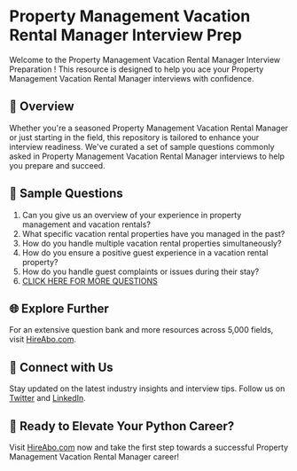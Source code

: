 # Property Management Vacation Rental Manager Interview Prep

Welcome to the Property Management Vacation Rental Manager Interview Preparation ! This resource is designed to help you ace your Property Management Vacation Rental Manager interviews with confidence.

## 🚀 Overview

Whether you're a seasoned Property Management Vacation Rental Manager or just starting in the field, this repository is tailored to enhance your interview readiness. We've curated a set of sample questions commonly asked in Property Management Vacation Rental Manager interviews to help you prepare and succeed.

## 📝 Sample Questions

1. Can you give us an overview of your experience in property management and vacation rentals?
2. What specific vacation rental properties have you managed in the past?
3. How do you handle multiple vacation rental properties simultaneously?
4. How do you ensure a positive guest experience in a vacation rental property?
5. How do you handle guest complaints or issues during their stay?
6. [CLICK HERE FOR MORE QUESTIONS](https://hireabo.com/job/21_1_44/Property%20Management%20Vacation%20Rental%20Manager)

## 🌐 Explore Further

For an extensive question bank and more resources across 5,000 fields, visit [HireAbo.com](https://www.hireabo.com).

## 📱 Connect with Us

Stay updated on the latest industry insights and interview tips. Follow us on [Twitter](https://twitter.com/hireabo) and [LinkedIn](https://www.linkedin.com/in/hire-abo-3609972a8/).

## 🚀 Ready to Elevate Your Python Career?

Visit [HireAbo.com](https://www.hireabo.com) now and take the first step towards a successful Property Management Vacation Rental Manager career!